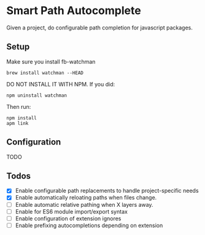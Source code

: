 # Smart Path Autocomplete

Given a project, do configurable path completion for javascript packages.

## Setup

Make sure you install fb-watchman

```
brew install watchman --HEAD
```

DO NOT INSTALL IT WITH NPM. If you did:

```
npm uninstall watchman
```

Then run:
```
npm install
apm link
```

## Configuration

TODO

## Todos

- [x] Enable configurable path replacements to handle project-specific needs
- [x] Enable automatically reloating paths when files change.
- [ ] Enable automatic relative pathing when X layers away.
- [ ] Enable for ES6 module import/export syntax
- [ ] Enable configuration of extension ignores
- [ ] Enable prefixing autocompletions depending on extension
